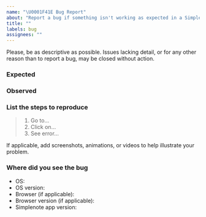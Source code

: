 ```yaml
---
name: "\U0001F41E Bug Report"
about: "Report a bug if something isn't working as expected in a Simplenote app."
title: ""
labels: bug
assignees: ""
---
```


Please, be as descriptive as possible.  Issues lacking detail, or for any other reason than to report a bug, may be closed without action.

### Expected

### Observed

### List the steps to reproduce
> 1. Go to...
> 2. Click on...
> 3. See error...

If applicable, add screenshots, animations, or videos to help illustrate your problem.

### Where did you see the bug

 - OS:
 - OS version: 
 - Browser (if applicable): 
 - Browser version (if applicable): 
 - Simplenote app version: 
